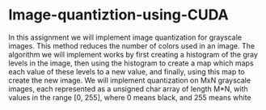 # Image-quantiztion-using-CUDA
In this assignment we will implement image quantization for grayscale images. This method reduces the number of colors used in an image.  The algorithm we will implement works by first creating a histogram of the gray levels in the image, then using the histogram to create a map which maps each value of these levels to a new value, and finally, using this map to create the new image.  We will implement quantization on MxN grayscale images, each represented as a unsigned char array of length M*N, with values in the range [0, 255], where 0 means black, and 255 means white
